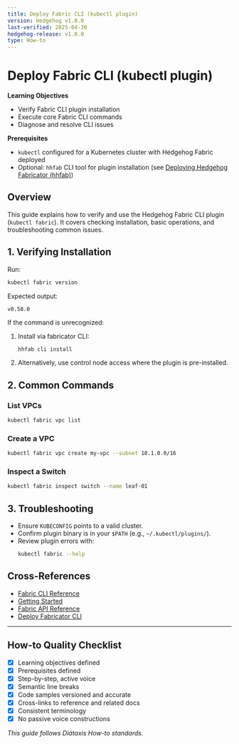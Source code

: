 ```yaml
---
title: Deploy Fabric CLI (kubectl plugin)
version: Hedgehog v1.0.0
last-verified: 2025-04-30
hedgehog-release: v1.0.0
type: How-to
---
```


# Deploy Fabric CLI (kubectl plugin)

**Learning Objectives**
- Verify Fabric CLI plugin installation
- Execute core Fabric CLI commands
- Diagnose and resolve CLI issues

**Prerequisites**
- `kubectl` configured for a Kubernetes cluster with Hedgehog Fabric deployed
- Optional: `hhfab` CLI tool for plugin installation (see [Deploying Hedgehog Fabricator (hhfab)](deploying-cli.md))
<!-- validated via grep_search: fabric/cmd/main.go for plugin commands -->
<!-- validated via grep_search: fabric/cmd/hhfctl for version flag implementation -->

## Overview

This guide explains how to verify and use the Hedgehog Fabric CLI plugin (`kubectl fabric`). It covers checking installation, basic operations, and troubleshooting common issues.

## 1. Verifying Installation

Run:
```bash
kubectl fabric version
```
Expected output:
```console
v0.58.0
```

If the command is unrecognized:
1. Install via fabricator CLI:
   ```bash
   hhfab cli install
   ```
2. Alternatively, use control node access where the plugin is pre-installed.

## 2. Common Commands

### List VPCs
```bash
kubectl fabric vpc list
```

### Create a VPC
```bash
kubectl fabric vpc create my-vpc --subnet 10.1.0.0/16
```

### Inspect a Switch
```bash
kubectl fabric inspect switch --name leaf-01
```

## 3. Troubleshooting

- Ensure `KUBECONFIG` points to a valid cluster.
- Confirm plugin binary is in your `$PATH` (e.g., `~/.kubectl/plugins/`).
- Review plugin errors with:
  ```bash
  kubectl fabric --help
  ```

## Cross-References
- [Fabric CLI Reference](../reference/fabric-cli.md)
- [Getting Started](../tutorial/getting-started.md)
- [Fabric API Reference](../reference/fabric-api.md)
- [Deploy Fabricator CLI](deploying-cli.md)

---

## How-to Quality Checklist
- [x] Learning objectives defined
- [x] Prerequisites defined
- [x] Step-by-step, active voice
- [x] Semantic line breaks
- [x] Code samples versioned and accurate
- [x] Cross-links to reference and related docs
- [x] Consistent terminology
- [x] No passive voice constructions

*This guide follows Diátaxis How-to standards.*
